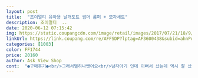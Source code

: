 ```yaml
---
layout: post 
title:  "조이멀티 유아용 날개도트 썸머 롬퍼 + 모자세트" 
description: 조이멀티  ..
date: 2020-06-12 07:15:42 
img: https://static.coupangcdn.com/image/retail/images/2017/07/21/18/9/60b3eb2c-e490-45ed-a3bd-bd28c0268efe.jpg 
linkUrl: https://link.coupang.com/re/AFFSDP?lptag=AF3600438&subid=ahnPublicAsk&pageKey=27891639&itemId=107706272&vendorItemId=3207680081&traceid=V0-113-fc138460e9b49657 
categories: [1003] 
color: FF1744 
price: 20160 
author: Ask View Shop 
cont:  "●구매후기●<br/>그래서별하나뺏어요<br/>남자아기 인데 이뻐서 샀는데 역시 잘 샀다고 생각 했어요<br/>다리 쪽은 좀 찡겨서 좀 아쉽다는... <br/>(마른편인데.<br/>.<br/>)<br/>다만모자안쪽이좀거칠어서<br/>디자인 이쁘고 귀여워요 첨엔 소재가 너무 별루여서 사실 실망했지만 입히고 보니 시원해 보여 만족합니다.<br/><br/>모자가 요즘 너무 유용하게 쒸워지고있답니다<br/>아이가살짝씩긁히네요.<br/>.<br/><br/>우리아이참이쁘네요ㅎㅎ<br/>입히고 나가니 여자아기 인줄알고 이쁘다고ㅋㅋ<br/>" 
---
```


